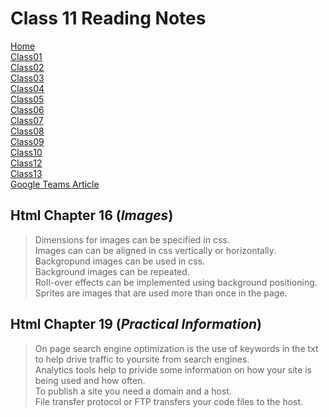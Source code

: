 # **Class 11 Reading Notes**

[Home](README.md)  
[Class01](Class01.md)  
[Class02](Class02.md)  
[Class03](Class03.md)  
[Class04](Class04.md)  
[Class05](Class05.md)  
[Class06](Class06.md)  
[Class07](Class07.md)  
[Class08](Class08.md)  
[Class09](Class09.md)  
[Class10](class10.md)  
[Class12](Class12.md)  
[Class13](Class13.md)  
[Google Teams Article](googleteams.md)  

## Html Chapter 16 (*Images*)

> Dimensions for images can be specified in css.  
> Images can can be aligned in css vertically or horizontally.  
> Backgropund images can be used in css.  
> Background images can be repeated.  
> Roll-over effects can be implemented using background positioning.  
> Sprites are images that are used more than once in the page.  

## Html Chapter 19 (*Practical Information*)

> On page search engine optimization is the use of keywords in the txt to help drive traffic to yoursite from search engines.  
> Analytics tools help to privide some information on how your site is being used and how often.  
> To publish a site you need a domain and a host.  
> File transfer protocol or FTP transfers your code files to the host.  
